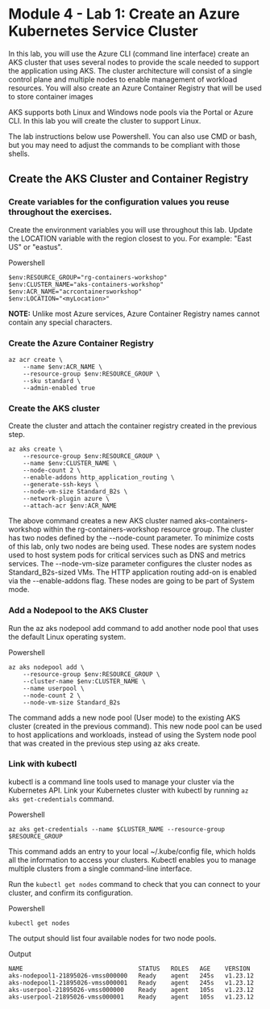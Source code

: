 # Module 4 - Lab 1: Create an Azure Kubernetes Service Cluster

In this lab, you will use the Azure CLI (command line interface) create an AKS cluster that uses several nodes to provide the scale needed to support the application using AKS. The cluster architecture will consist of a single control plane and multiple nodes to enable management of workload resources. You will also create an Azure Container Registry that will be used to store container images

AKS supports both Linux and Windows node pools via the Portal or Azure CLI. In this lab you will create the cluster to support Linux.

The lab instructions below use Powershell. You can also use CMD or bash, but you may need to adjust the commands to be compliant with those shells.

## Create the AKS Cluster and Container Registry

### Create variables for the configuration values you reuse throughout the exercises.

Create the environment variables you will use throughout this lab. Update the LOCATION variable with the region closest to you. For example: "East US" or "eastus".

Powershell

```console
$env:RESOURCE_GROUP="rg-containers-workshop"
$env:CLUSTER_NAME="aks-containers-workshop"
$env:ACR_NAME="acrcontainersworkshop"
$env:LOCATION="<myLocation>"    
```

**NOTE:** Unlike most Azure services, Azure Container Registry names cannot contain any special characters.

### Create the Azure Container Registry

```console
az acr create \
    --name $env:ACR_NAME \
    --resource-group $env:RESOURCE_GROUP \
    --sku standard \
    --admin-enabled true
```

### Create the AKS cluster

Create the cluster and attach the container registry created in the previous step.

```console
az aks create \
    --resource-group $env:RESOURCE_GROUP \
    --name $env:CLUSTER_NAME \
    --node-count 2 \
    --enable-addons http_application_routing \
    --generate-ssh-keys \
    --node-vm-size Standard_B2s \
    --network-plugin azure \
    --attach-acr $env:ACR_NAME
```

The above command creates a new AKS cluster named aks-containers-workshop within the rg-containers-workshop resource group. The cluster has two nodes defined by the --node-count parameter. To minimize costs of this lab, only two nodes are being used. These nodes are system nodes used to host system pods for critical services such as DNS and metrics services. The --node-vm-size parameter configures the cluster nodes as Standard_B2s-sized VMs. The HTTP application routing add-on is enabled via the --enable-addons flag. These nodes are going to be part of System mode.

### Add a Nodepool to the AKS Cluster

Run the az aks nodepool add command to add another node pool that uses the default Linux operating system.

Powershell

```console
az aks nodepool add \
    --resource-group $env:RESOURCE_GROUP \
    --cluster-name $env:CLUSTER_NAME \
    --name userpool \
    --node-count 2 \
    --node-vm-size Standard_B2s
```

The command adds a new node pool (User mode) to the existing AKS cluster (created in the previous command). This new node pool can be used to host applications and workloads, instead of using the System node pool that was created in the previous step using az aks create.

### Link with kubectl

kubectl is a command line tools used to manage your cluster via the Kubernetes API. Link your Kubernetes cluster with kubectl by running `az aks get-credentials` command.

Powershell

```console
az aks get-credentials --name $CLUSTER_NAME --resource-group $RESOURCE_GROUP
```

This command adds an entry to your local ~/.kube/config file, which holds all the information to access your clusters. Kubectl enables you to manage multiple clusters from a single command-line interface.

Run the `kubectl get nodes` command to check that you can connect to your cluster, and confirm its configuration.

Powershell

```console
kubectl get nodes
```

The output should list four available nodes for two node pools.

Output

```console
NAME                                STATUS   ROLES   AGE    VERSION
aks-nodepool1-21895026-vmss000000   Ready    agent   245s   v1.23.12
aks-nodepool1-21895026-vmss000001   Ready    agent   245s   v1.23.12
aks-userpool-21895026-vmss000000    Ready    agent   105s   v1.23.12
aks-userpool-21895026-vmss000001    Ready    agent   105s   v1.23.12
```
